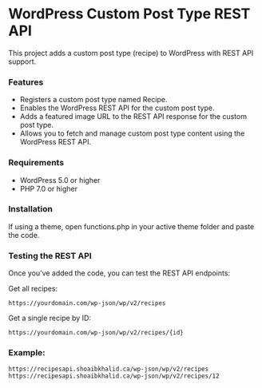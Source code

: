 # WordPress Custom Post Type REST API
This project adds a custom post type (recipe) to WordPress with REST API support. 

### Features
- Registers a custom post type named Recipe.
- Enables the WordPress REST API for the custom post type.
- Adds a featured image URL to the REST API response for the custom post type.
- Allows you to fetch and manage custom post type content using the WordPress REST API.

### Requirements
- WordPress 5.0 or higher
- PHP 7.0 or higher

### Installation
If using a theme, open functions.php in your active theme folder and paste the code.

### Testing the REST API
Once you’ve added the code, you can test the REST API endpoints:

Get all recipes:

```
https://yourdomain.com/wp-json/wp/v2/recipes
```

Get a single recipe by ID:
```
https://yourdomain.com/wp-json/wp/v2/recipes/{id}
```

### Example:
```
https://recipesapi.shoaibkhalid.ca/wp-json/wp/v2/recipes
https://recipesapi.shoaibkhalid.ca/wp-json/wp/v2/recipes/12
```